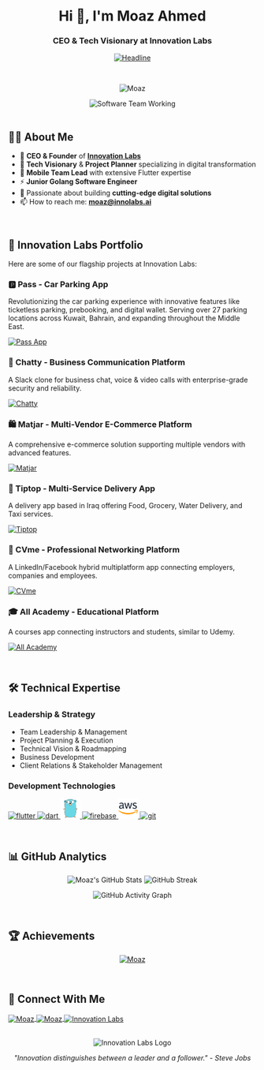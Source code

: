 <h1 align="center">Hi 👋, I'm Moaz Ahmed</h1>
<h3 align="center">CEO & Tech Visionary at Innovation Labs</h3>

<p align="center">
  <a href="https://www.innolabs.ai/">
    <img src="https://readme-typing-svg.herokuapp.com?font=consolas&size=26&duration=3000&color=2AA889&center=true&vCenter=true&width=500&lines=Leading+Digital+Innovation;Transforming+Ideas+into+Reality;Building+Cutting-Edge+Solutions" alt="Headline" />
  </a>
</p>

<br>

<p align="center"> 
  <img src="https://komarev.com/ghpvc/?username=MeYo0o&label=Profile%20views&color=0e75b6&style=flat" alt="Moaz" /> 
</p>

<div align="center">
  <img src="https://cdn.dribbble.com/userupload/23767519/file/original-77c50c1cc3f9e2d5d0832fddd9616a11.gif" width="800" height="400" alt="Software Team Working">
</div>

<br>

## 👨‍💻 About Me

- 🚀 **CEO & Founder** of **[Innovation Labs](https://www.innolabs.ai/)**
- 🎯 **Tech Visionary** & **Project Planner** specializing in digital transformation
- 📱 **Mobile Team Lead** with extensive Flutter expertise
- ⚡ **Junior Golang Software Engineer**
- 🌟 Passionate about building **cutting-edge digital solutions**
- 📫 How to reach me: **moaz@innolabs.ai**

<br>

## 🏢 Innovation Labs Portfolio

Here are some of our flagship projects at Innovation Labs:

### 🅿️ Pass - Car Parking App
Revolutionizing the car parking experience with innovative features like ticketless parking, prebooking, and digital wallet. Serving over 27 parking locations across Kuwait, Bahrain, and expanding throughout the Middle East.

[![Pass App](https://u.cubeupload.com/MeYo/Passmin.png)](https://github.com/MeYo0o/pass-production-screenshots/)

### 💬 Chatty - Business Communication Platform
A Slack clone for business chat, voice & video calls with enterprise-grade security and reliability.

[![Chatty](https://u.cubeupload.com/MeYo/Chattymin.png)](https://github.com/MeYo0o/slack-clone-production-screenshots/)

### 🛍️ Matjar - Multi-Vendor E-Commerce Platform
A comprehensive e-commerce solution supporting multiple vendors with advanced features.

[![Matjar](https://u.cubeupload.com/MeYo/Matjarmin.png)](https://github.com/MeYo0o/matjar-production-screenshots/)

### 🚚 Tiptop - Multi-Service Delivery App
A delivery app based in Iraq offering Food, Grocery, Water Delivery, and Taxi services.

[![Tiptop](https://u.cubeupload.com/MeYo/TipTopmin.png)](https://github.com/MeYo0o/tiptop-production-screenshots/)

### 👔 CVme - Professional Networking Platform
A LinkedIn/Facebook hybrid multiplatform app connecting employers, companies and employees.

[![CVme](https://u.cubeupload.com/MeYo/CVmemin.png)](https://github.com/MeYo0o/cvme-production-screenshots/)

### 🎓 All Academy - Educational Platform
A courses app connecting instructors and students, similar to Udemy.

[![All Academy](https://u.cubeupload.com/MeYo/AllAcademymin.png)](https://github.com/MeYo0o/allAcademy-production-screenshots)

<br>

## 🛠️ Technical Expertise

### Leadership & Strategy
- Team Leadership & Management
- Project Planning & Execution
- Technical Vision & Roadmapping
- Business Development
- Client Relations & Stakeholder Management

### Development Technologies
<p align="left">
  <a href="https://flutter.dev" target="_blank" rel="noreferrer"> 
    <img src="https://www.vectorlogo.zone/logos/flutterio/flutterio-icon.svg" alt="flutter" width="40" height="40"/> 
  </a>
  <a href="https://dart.dev" target="_blank" rel="noreferrer"> 
    <img src="https://www.vectorlogo.zone/logos/dartlang/dartlang-icon.svg" alt="dart" width="40" height="40"/> 
  </a>
  <a href="https://golang.org" target="_blank" rel="noreferrer"> 
    <img src="https://raw.githubusercontent.com/devicons/devicon/master/icons/go/go-original.svg" alt="go" width="40" height="40"/> 
  </a>
  <a href="https://firebase.google.com/" target="_blank" rel="noreferrer"> 
    <img src="https://www.vectorlogo.zone/logos/firebase/firebase-icon.svg" alt="firebase" width="40" height="40"/> 
  </a>
  <a href="https://aws.amazon.com" target="_blank" rel="noreferrer"> 
    <img src="https://raw.githubusercontent.com/devicons/devicon/master/icons/amazonwebservices/amazonwebservices-original-wordmark.svg" alt="aws" width="40" height="40"/> 
  </a>
  <a href="https://git-scm.com/" target="_blank" rel="noreferrer"> 
    <img src="https://www.vectorlogo.zone/logos/git-scm/git-scm-icon.svg" alt="git" width="40" height="40"/> 
  </a>
</p>

<br>

## 📊 GitHub Analytics

<p align="center">
  <img src="https://github-readme-stats.vercel.app/api?username=MeYo0o&show_icons=true&theme=algolia" alt="Moaz's GitHub Stats" />
  <img src="https://github-readme-streak-stats.herokuapp.com/?user=MeYo0o&theme=algolia" alt="GitHub Streak" />
</p>

<p align="center">
  <img src="https://github-readme-activity-graph.vercel.app/graph?username=MeYo0o&theme=react-dark" alt="GitHub Activity Graph" />
</p>

<br>

## 🏆 Achievements

<p align="center"> 
  <a href="https://github.com/ryo-ma/github-profile-trophy">
    <img src="https://github-profile-trophy.vercel.app/?username=MeYo0o&layout=compact&theme=algolia" alt="Moaz" />
  </a> 
</p>

<br>

## 🤝 Connect With Me

<p align="left">
  <a href="https://www.linkedin.com/in/moaz-ahmed-146a16b8/" target="blank">
    <img align="center" src="https://raw.githubusercontent.com/rahuldkjain/github-profile-readme-generator/master/src/images/icons/Social/linked-in-alt.svg" alt="Moaz" height="30" width="40" />
  </a>
  <a href="https://twitter.com/engMeyo" target="blank">
    <img align="center" src="https://raw.githubusercontent.com/rahuldkjain/github-profile-readme-generator/master/src/images/icons/Social/twitter.svg" alt="Moaz" height="30" width="40" />
  </a>
  <a href="https://www.innolabs.ai/" target="blank">
    <img align="center" src="https://www.innolabs.ai/static/media/Inno%20Logo.f01a7f7f1801f864a230.png" alt="Innovation Labs" height="40" width="40" />
  </a>
</p>

<br>

<div align="center">
  
  <img src="https://www.innolabs.ai/static/media/Inno%20Logo.f01a7f7f1801f864a230.png" width="200" alt="Innovation Labs Logo">
  
  *"Innovation distinguishes between a leader and a follower." - Steve Jobs*
</div>
